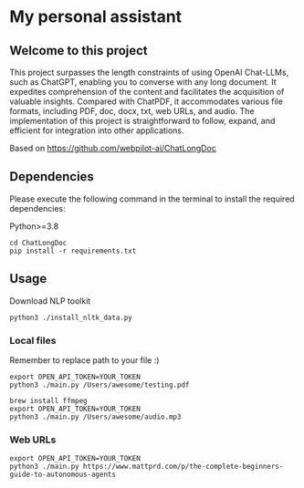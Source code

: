 # My personal assistant

## Welcome to this project

This project surpasses the length constraints of using OpenAI Chat-LLMs, such as ChatGPT, enabling you to converse with
any long document. It expedites comprehension of the content and facilitates the acquisition of valuable insights.
Compared with ChatPDF, it accommodates various file formats, including PDF, doc, docx, txt, web URLs, and audio.
The implementation of this project is straightforward to follow, expand, and efficient for integration into other
applications.

Based on https://github.com/webpilot-ai/ChatLongDoc

## Dependencies

Please execute the following command in the terminal to install the required dependencies:

Python>=3.8

```shell
cd ChatLongDoc
pip install -r requirements.txt
```

## Usage

Download NLP toolkit

```shell
python3 ./install_nltk_data.py
```

### Local files

Remember to replace path to your file :)

```shell
export OPEN_API_TOKEN=YOUR_TOKEN
python3 ./main.py /Users/awesome/testing.pdf
```

```shell
brew install ffmpeg
export OPEN_API_TOKEN=YOUR_TOKEN
python3 ./main.py /Users/awesome/audio.mp3
```

### Web URLs

```shell
export OPEN_API_TOKEN=YOUR_TOKEN
python3 ./main.py https://www.mattprd.com/p/the-complete-beginners-guide-to-autonomous-agents
```